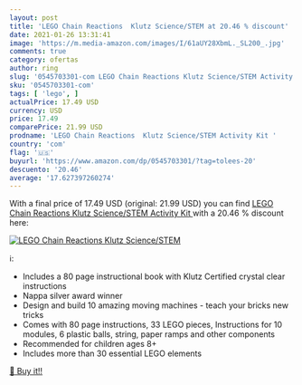 ```yaml
---
layout: post
title: 'LEGO Chain Reactions  Klutz Science/STEM at 20.46 % discount'
date: 2021-01-26 13:31:41
image: 'https://m.media-amazon.com/images/I/61aUY28XbmL._SL200_.jpg'
comments: true
category: ofertas
author: ring
slug: '0545703301-com LEGO Chain Reactions Klutz Science/STEM Activity Kit'
sku: '0545703301-com'
tags: [ 'lego', ]
actualPrice: 17.49 USD
currency: USD
price: 17.49
comparePrice: 21.99 USD
prodname: 'LEGO Chain Reactions  Klutz Science/STEM Activity Kit '
country: 'com'
flag: '🇺🇸'
buyurl: 'https://www.amazon.com/dp/0545703301/?tag=tolees-20'
descuento: '20.46'
average: '17.627397260274'
---
```


With a final price of 17.49 USD (original: 21.99 USD) you can find [LEGO Chain Reactions  Klutz Science/STEM Activity Kit ](https://www.amazon.com/dp/0545703301/?tag=tolees-20) with a  20.46 % discount here:

[![LEGO Chain Reactions  Klutz Science/STEM](https://m.media-amazon.com/images/I/61aUY28XbmL._SL200_.jpg)](https://www.amazon.com/dp/0545703301/?tag=tolees-20)

ℹ️:

- Includes a 80 page instructional book with Klutz Certified crystal clear instructions
- Nappa silver award winner
- Design and build 10 amazing moving machines - teach your bricks new tricks
- Comes with 80 page instructions, 33 LEGO pieces, Instructions for 10 modules, 6 plastic balls, string, paper ramps and other components
- Recommended for children ages 8+
- Includes more than 30 essential LEGO elements

[🛒 Buy it!!](https://www.amazon.com/dp/0545703301/?tag=tolees-20)
